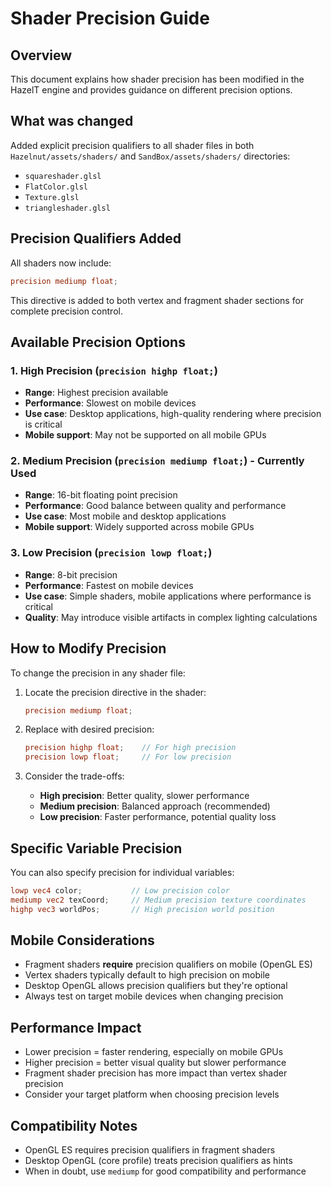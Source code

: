 # Shader Precision Guide

## Overview
This document explains how shader precision has been modified in the HazelT engine and provides guidance on different precision options.

## What was changed
Added explicit precision qualifiers to all shader files in both `Hazelnut/assets/shaders/` and `SandBox/assets/shaders/` directories:

- `squareshader.glsl`
- `FlatColor.glsl` 
- `Texture.glsl`
- `triangleshader.glsl`

## Precision Qualifiers Added

All shaders now include:
```glsl
precision mediump float;
```

This directive is added to both vertex and fragment shader sections for complete precision control.

## Available Precision Options

### 1. High Precision (`precision highp float;`)
- **Range**: Highest precision available
- **Performance**: Slowest on mobile devices
- **Use case**: Desktop applications, high-quality rendering where precision is critical
- **Mobile support**: May not be supported on all mobile GPUs

### 2. Medium Precision (`precision mediump float;`) - **Currently Used**
- **Range**: 16-bit floating point precision
- **Performance**: Good balance between quality and performance
- **Use case**: Most mobile and desktop applications
- **Mobile support**: Widely supported across mobile GPUs

### 3. Low Precision (`precision lowp float;`)
- **Range**: 8-bit precision
- **Performance**: Fastest on mobile devices
- **Use case**: Simple shaders, mobile applications where performance is critical
- **Quality**: May introduce visible artifacts in complex lighting calculations

## How to Modify Precision

To change the precision in any shader file:

1. Locate the precision directive in the shader:
   ```glsl
   precision mediump float;
   ```

2. Replace with desired precision:
   ```glsl
   precision highp float;    // For high precision
   precision lowp float;     // For low precision
   ```

3. Consider the trade-offs:
   - **High precision**: Better quality, slower performance
   - **Medium precision**: Balanced approach (recommended)
   - **Low precision**: Faster performance, potential quality loss

## Specific Variable Precision

You can also specify precision for individual variables:
```glsl
lowp vec4 color;           // Low precision color
mediump vec2 texCoord;     // Medium precision texture coordinates
highp vec3 worldPos;       // High precision world position
```

## Mobile Considerations

- Fragment shaders **require** precision qualifiers on mobile (OpenGL ES)
- Vertex shaders typically default to high precision on mobile
- Desktop OpenGL allows precision qualifiers but they're optional
- Always test on target mobile devices when changing precision

## Performance Impact

- Lower precision = faster rendering, especially on mobile GPUs
- Higher precision = better visual quality but slower performance
- Fragment shader precision has more impact than vertex shader precision
- Consider your target platform when choosing precision levels

## Compatibility Notes

- OpenGL ES requires precision qualifiers in fragment shaders
- Desktop OpenGL (core profile) treats precision qualifiers as hints
- When in doubt, use `mediump` for good compatibility and performance
